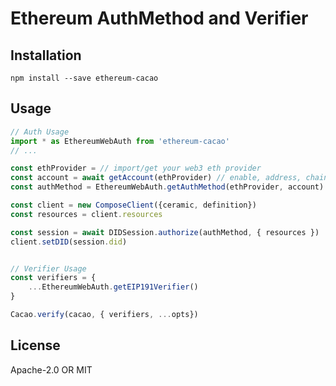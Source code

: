 # Ethereum AuthMethod and Verifier


## Installation

```
npm install --save ethereum-cacao
```

## Usage

```js
// Auth Usage
import * as EthereumWebAuth from 'ethereum-cacao'
// ...

const ethProvider = // import/get your web3 eth provider
const account = await getAccount(ethProvider) // enable, address, chainid on ethProvider
const authMethod = EthereumWebAuth.getAuthMethod(ethProvider, account)

const client = new ComposeClient({ceramic, definition})
const resources = client.resources

const session = await DIDSession.authorize(authMethod, { resources })
client.setDID(session.did)


// Verifier Usage
const verifiers = {
	...EthereumWebAuth.getEIP191Verifier()
}

Cacao.verify(cacao, { verifiers, ...opts})
```

## License

Apache-2.0 OR MIT
